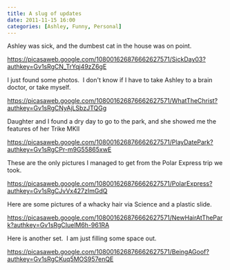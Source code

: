 ```yaml
---
title: A slug of updates
date: 2011-11-15 16:00
categories: [Ashley, Funny, Personal]
---
```

Ashley was sick, and the dumbest cat in the house was on point.

<a href="https://picasaweb.google.com/108001626876662627571/SickDay03?authkey=Gv1sRgCN_TrYqj49zZ6gE">https://picasaweb.google.com/108001626876662627571/SickDay03?authkey=Gv1sRgCN_TrYqj49zZ6gE</a>

I just found some photos.  I don't know if I have to take Ashley to a brain doctor, or take myself.

<a href="https://picasaweb.google.com/108001626876662627571/WhatTheChrist?authkey=Gv1sRgCNyAjLSbzJTQGg">https://picasaweb.google.com/108001626876662627571/WhatTheChrist?authkey=Gv1sRgCNyAjLSbzJTQGg</a>

Daughter and I found a dry day to go to the park, and she showed me the features of her Trike MKII

<a href="https://picasaweb.google.com/108001626876662627571/PlayDatePark?authkey=Gv1sRgCPr-m9G55865xwE">https://picasaweb.google.com/108001626876662627571/PlayDatePark?authkey=Gv1sRgCPr-m9G55865xwE</a>

These are the only pictures I managed to get from the Polar Express trip we took.

<a href="https://picasaweb.google.com/108001626876662627571/PolarExpress?authkey=Gv1sRgCJvVx427zImGdQ">https://picasaweb.google.com/108001626876662627571/PolarExpress?authkey=Gv1sRgCJvVx427zImGdQ</a>

Here are some pictures of a whacky hair via Science and a plastic slide.

<a href="https://picasaweb.google.com/108001626876662627571/NewHairAtThePark?authkey=Gv1sRgCIuelM6h-961RA">https://picasaweb.google.com/108001626876662627571/NewHairAtThePark?authkey=Gv1sRgCIuelM6h-961RA</a>

Here is another set.  I am just filling some space out.

<a href="https://picasaweb.google.com/108001626876662627571/BeingAGoof?authkey=Gv1sRgCKuq5MOS957enQE">https://picasaweb.google.com/108001626876662627571/BeingAGoof?authkey=Gv1sRgCKuq5MOS957enQE</a>
